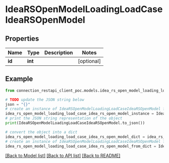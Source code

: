 # IdeaRSOpenModelLoadingLoadCaseIdeaRSOpenModel


## Properties

Name | Type | Description | Notes
------------ | ------------- | ------------- | -------------
**id** | **int** |  | [optional] 

## Example

```python
from connection_restapi_client_poc.models.idea_rs_open_model_loading_load_case_idea_rs_open_model import IdeaRSOpenModelLoadingLoadCaseIdeaRSOpenModel

# TODO update the JSON string below
json = "{}"
# create an instance of IdeaRSOpenModelLoadingLoadCaseIdeaRSOpenModel from a JSON string
idea_rs_open_model_loading_load_case_idea_rs_open_model_instance = IdeaRSOpenModelLoadingLoadCaseIdeaRSOpenModel.from_json(json)
# print the JSON string representation of the object
print(IdeaRSOpenModelLoadingLoadCaseIdeaRSOpenModel.to_json())

# convert the object into a dict
idea_rs_open_model_loading_load_case_idea_rs_open_model_dict = idea_rs_open_model_loading_load_case_idea_rs_open_model_instance.to_dict()
# create an instance of IdeaRSOpenModelLoadingLoadCaseIdeaRSOpenModel from a dict
idea_rs_open_model_loading_load_case_idea_rs_open_model_from_dict = IdeaRSOpenModelLoadingLoadCaseIdeaRSOpenModel.from_dict(idea_rs_open_model_loading_load_case_idea_rs_open_model_dict)
```
[[Back to Model list]](../README.md#documentation-for-models) [[Back to API list]](../README.md#documentation-for-api-endpoints) [[Back to README]](../README.md)


